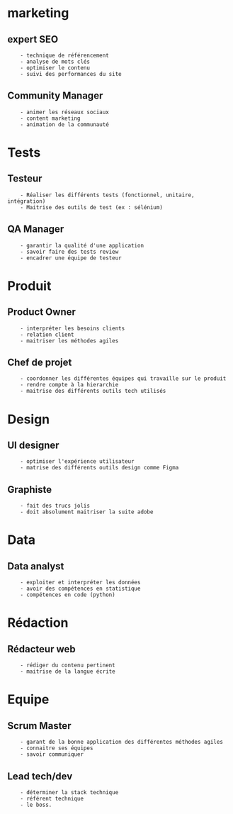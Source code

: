 # marketing

## expert SEO
        - technique de référencement
        - analyse de mots clés
        - optimiser le contenu
        - suivi des performances du site

## Community Manager
        - animer les réseaux sociaux
        - content marketing
        - animation de la communauté

# Tests

## Testeur
        - Réaliser les différents tests (fonctionnel, unitaire, intégration)
        - Maitrise des outils de test (ex : sélénium)

## QA Manager 
        - garantir la qualité d'une application
        - savoir faire des tests review
        - encadrer une équipe de testeur

# Produit

## Product Owner
        - interpréter les besoins clients
        - relation client
        - maitriser les méthodes agiles

## Chef de projet
        - coordonner les différentes équipes qui travaille sur le produit
        - rendre compte à la hierarchie
        - maitrise des différents outils tech utilisés

# Design

## UI designer
        - optimiser l'expérience utilisateur
        - matrise des différents outils design comme Figma

## Graphiste
        - fait des trucs jolis
        - doit absolument maitriser la suite adobe

# Data

## Data analyst
        - exploiter et interpréter les données
        - avoir des compétences en statistique
        - compétences en code (python)

# Rédaction

## Rédacteur web 
        - rédiger du contenu pertinent
        - maitrise de la langue écrite

# Equipe

## Scrum Master
        - garant de la bonne application des différentes méthodes agiles
        - connaitre ses équipes
        - savoir communiquer

## Lead tech/dev
        - déterminer la stack technique
        - référent technique
        - le boss.
